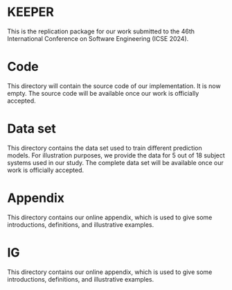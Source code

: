 # KEEPER
This is the replication package for our work submitted to the 46th International Conference on Software Engineering (ICSE 2024).

# Code
This directory will contain the source code of our implementation. It is now empty. The source code will be available once our work is officially accepted.

# Data set
This directory contains the data set used to train different prediction models. For illustration purposes, we provide the data for 5 out of 18 subject systems used in our study. The complete data set will be available once our work is officially accepted.

# Appendix
This directory contains our online appendix, which is used to give some introductions, definitions, and illustrative examples.

# IG 
This directory contains our online appendix, which is used to give some introductions, definitions, and illustrative examples.

